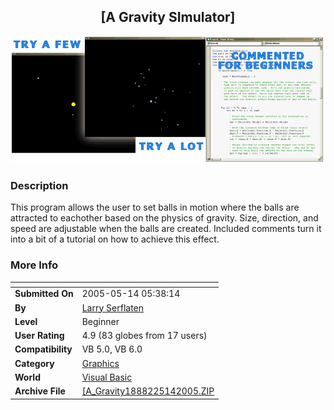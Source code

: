 ﻿<div align="center">

## \[A Gravity SImulator\]

<img src="PIC2005514726521091.gif">
</div>

### Description

This program allows the user to set balls in motion where the balls are attracted to eachother based on the physics of gravity. Size, direction, and speed are adjustable when the balls are created. Included comments turn it into a bit of a tutorial on how to achieve this effect.
 
### More Info
 


<span>             |<span>
---                |---
**Submitted On**   |2005-05-14 05:38:14
**By**             |[Larry Serflaten](https://github.com/Planet-Source-Code/PSCIndex/blob/master/ByAuthor/larry-serflaten.md)
**Level**          |Beginner
**User Rating**    |4.9 (83 globes from 17 users)
**Compatibility**  |VB 5\.0, VB 6\.0
**Category**       |[Graphics](https://github.com/Planet-Source-Code/PSCIndex/blob/master/ByCategory/graphics__1-46.md)
**World**          |[Visual Basic](https://github.com/Planet-Source-Code/PSCIndex/blob/master/ByWorld/visual-basic.md)
**Archive File**   |[\[A\_Gravity1888225142005\.ZIP](https://github.com/Planet-Source-Code/larry-serflaten-a-gravity-simulator__1-60525/archive/master.zip)








